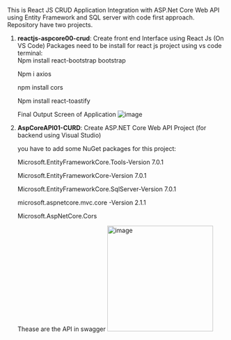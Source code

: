 This is React JS CRUD Application Integration with ASP.Net Core Web API using Entity Framework and SQL server with code first approach.
Repository have two projects. 

  1. **reactjs-aspcore00-crud**: Create front end Interface using React Js (On VS Code)
     Packages need to be install for react js project using vs code terminal:     
        Npm install react-bootstrap bootstrap
     
        Npm i axios
     
        npm install cors
     
        Npm install react-toastify
     
       Final Output Screen of Application
     ![image](https://github.com/gitadotnet/CRUD-in-Reactjs-Integration-with-Asp.Net-Core-web-API/assets/147838726/0c9ffd73-0d46-46b2-bc13-486fa2e0ccd8)

            
  3. **AspCoreAPI01-CURD**: Create ASP.NET Core Web API Project (for backend using Visual Studio)
     
     you have to add some NuGet packages for this project:
     
        Microsoft.EntityFrameworkCore.Tools-Version 7.0.1
     
        Microsoft.EntityFrameworkCore-Version 7.0.1
     
        Microsoft.EntityFrameworkCore.SqlServer-Version 7.0.1
     
        microsoft.aspnetcore.mvc.core -Version 2.1.1
     
        Microsoft.AspNetCore.Cors

     Thease are the API in swagger
     <img width="243" alt="image" src="https://github.com/gitadotnet/CRUD-in-Reactjs-Integration-with-Asp.Net-Core-web-API/assets/147838726/a81d9b4a-13ca-4b0e-a194-caef53572ed9">



     
